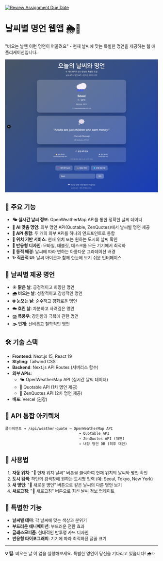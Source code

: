 [![Review Assignment Due Date](https://classroom.github.com/assets/deadline-readme-button-22041afd0340ce965d47ae6ef1cefeee28c7c493a6346c4f15d667ab976d596c.svg)](https://classroom.github.com/a/gZq6QRLR)

# 날씨별 명언 웹앱 🌦️💭

"비오는 날엔 이런 명언이 어울려요" - 현재 날씨에 맞는 특별한 명언을 제공하는 웹 애플리케이션입니다.

![프로젝트 데모](./public/image.png)

## 🌟 주요 기능

- **🌤️ 실시간 날씨 정보**: OpenWeatherMap API를 통한 정확한 날씨 데이터
- **💭 AI 맞춤 명언**: 외부 명언 API(Quotable, ZenQuotes)에서 날씨별 명언 제공
- **🔗 API 통합**: 두 개의 외부 API를 하나의 엔드포인트로 통합
- **📍 위치 기반 서비스**: 현재 위치 또는 원하는 도시의 날씨 확인
- **📱 반응형 디자인**: 모바일, 태블릿, 데스크톱 모든 기기에서 최적화
- **🎨 동적 배경**: 날씨에 따라 변하는 아름다운 그라데이션 배경
- **✨ 직관적 UI**: 날씨 아이콘과 함께 한눈에 보기 쉬운 인터페이스

## 🌈 날씨별 제공 명언

- **☀️ 맑은 날**: 긍정적이고 희망찬 명언
- **🌧️ 비오는 날**: 성찰적이고 감성적인 명언  
- **❄️ 눈오는 날**: 순수하고 평화로운 명언
- **☁️ 흐린 날**: 차분하고 사려깊은 명언
- **⛈️ 폭풍우**: 강인함과 극복에 관한 명언
- **🌫️ 안개**: 신비롭고 철학적인 명언

## 🛠️ 기술 스택

- **Frontend**: Next.js 15, React 19
- **Styling**: Tailwind CSS
- **Backend**: Next.js API Routes (서버리스 함수)
- **외부 APIs**: 
  - 🌤️ OpenWeatherMap API (실시간 날씨 데이터)
  - 💭 Quotable API (1차 명언 제공)
  - 📝 ZenQuotes API (2차 명언 제공)
- **배포**: Vercel (권장)

## 🔗 API 통합 아키텍처

```
클라이언트 → /api/weather-quote → OpenWeatherMap API
                                  → Quotable API
                                  → ZenQuotes API (대안)
                                  → 내장 명언 DB (최후 대안)
```

## 📱 사용법

1. **자동 위치**: "📍 현재 위치 날씨" 버튼을 클릭하여 현재 위치의 날씨와 명언 확인
2. **도시 검색**: 하단의 검색창에 원하는 도시명 입력 (예: Seoul, Tokyo, New York)
3. **새 명언**: "💫 새로운 명언" 버튼으로 같은 날씨의 다른 명언 보기
4. **새로고침**: "🔄 새로고침" 버튼으로 최신 날씨 정보 업데이트

## 🎨 특별한 기능

- **날씨별 테마**: 각 날씨에 맞는 색상과 분위기
- **부드러운 애니메이션**: 부드러운 전환 효과
- **글래스모피즘**: 현대적인 반투명 카드 디자인
- **반응형 타이포그래피**: 기기에 따라 최적화된 글꼴 크기

---

**💡 팁**: 비오는 날 이 앱을 실행해보세요. 특별한 명언이 당신을 기다리고 있습니다! 🌧️✨
